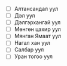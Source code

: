 - [ ] Алтансандал уул
- [ ] Дэл уул
- [ ] Дэлгэрхангай уул
- [ ] Мөнгөн цахир уул
- [ ] Мянган Ямаат уул
- [ ] Нагал хан уул
- [ ] Салбар уул
- [ ] Уран тогоо уул